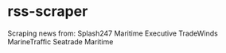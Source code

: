 # rss-scraper
Scraping news from:
Splash247
Maritime Executive
TradeWinds
MarineTraffic
Seatrade Maritime

